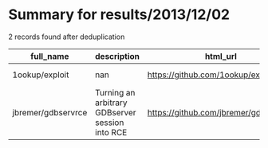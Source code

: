 
# Summary for results/2013/12/02
    
2 records found after deduplication

| full_name | description | html_url | matched_list | matched_count | pushed_at | size | stargazers_count | language | forks_count |
|--------------------|-------------------------------------------------|---------------------------------------|----------------|-----------------|---------------------------|--------|--------------------|------------|---------------|
| 1ookup/exploit | nan | https://github.com/1ookup/exploit | ['exploit'] | 1 | 2013-12-02 07:13:56+00:00 | 116 | 0 | nan | 0 |
| jbremer/gdbservrce | Turning an arbitrary GDBserver session into RCE | https://github.com/jbremer/gdbservrce | ['rce'] | 1 | 2013-12-02 12:16:23+00:00 | 124 | 5 | Python | 1 |
